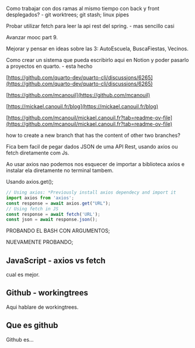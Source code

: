 
Como trabajar con dos ramas al mismo tiempo con back y front desplegados? - git worktrees; git stash; linux pipes


Probar utilizar fetch para leer la api rest del spring. - mas sencillo casi


Avanzar mooc part 9.


Mejorar y pensar en ideas sobre las 3: AutoEscuela, BuscaFiestas, Vecinos.


Como crear un sistema que pueda escribirlo aqui en Notion y poder pasarlo a proyectos en quarto. - esta hecho


[https://github.com/quarto-dev/quarto-cli/discussions/6265](https://github.com/quarto-dev/quarto-cli/discussions/6265)


[https://github.com/mcanouil](https://github.com/mcanouil) 


[https://mickael.canouil.fr/blog](https://mickael.canouil.fr/blog) 


[https://github.com/mcanouil/mickael.canouil.fr?tab=readme-ov-file](https://github.com/mcanouil/mickael.canouil.fr?tab=readme-ov-file)


how to create a new branch that has the content of other two branches?


Fica bem facil de pegar dados JSON de uma API Rest, usando axios ou fetch diretamente com Js.


Ao usar axios nao podemos nos esquecer de importar a biblioteca axios e instalar ela diretamente no terminal tambem.


Usando axios.get();


```javascript
// Using axios: *Previously install axios dependecy and import it
import axios from 'axios';
const response = await axios.get("URL");
// Using fetch in JS
const response = await fetch('URL');
const json = await response.json();
```


PROBANDO EL BASH CON ARGUMENTOS;


NUEVAMENTE PROBANDO;


## JavaScript - axios vs fetch

cual es mejor.


## Github - workingtrees

Aqui hablare de workingtrees.


## Que es github

Github es…

